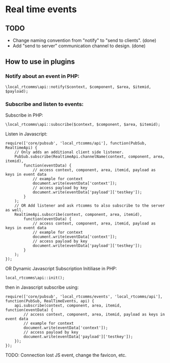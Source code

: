 # Real time events #

## TODO
- Change naming convention from "notify" to "send to clients". (done)
- Add "send to server" communication channel to design. (done)

## How to use in plugins ##

### Notify about an event in PHP: ###

```
\local_rtcomms\api::notify($context, $component, $area, $itemid, $payload);
```

### Subscribe and listen to events: ###

Subscribe in PHP:
```
\local_rtcomms\api::subscribe($context, $component, $area, $itemid);
```
Listen in Javascript:
```
require(['core/pubsub', 'local_rtcomms/api'], function(PubSub, RealtimeApi) {
    // Only adds an additional client side listener.
    PubSub.subscribe(RealtimeApi.channelName(context, component, area, itemid),
        function(eventData) {
            // access context, component, area, itemid, payload as keys in event data
            // example for context
            document.write(eventData['context']);
            // access payload by key
            document.write(eventData['payload']['testkey']);
        }
    );
    // OR Add listener and ask rtcomms to also subscribe to the server as well.
    RealtimeApi.subscribe(context, component, area, itemid),
        function(eventData) {
            // access context, component, area, itemid, payload as keys in event data
            // example for context
            document.write(eventData['context']);
            // access payload by key
            document.write(eventData['payload']['testkey']);
        }
    );
});
```
OR
Dynamic Javascript Subscription
Initiliase in PHP:
```
local_rtcomms\api::init();
```
then in Javascript subscribe using:
```
require(['core/pubsub', 'local_rtcomms/events', 'local_rtcomms/api'], function(PubSub, RealTimeEvents, api) {
    api.subscribe(context, component, area, itemid, function(eventData) {
        // access context, component, area, itemid, payload as keys in event data
        // example for context
        document.write(eventData['context']);
        // access payload by key
        document.write(eventData['payload']['testkey']);
    });
});
```

TODO: Connection lost JS event, change the favicon, etc.

